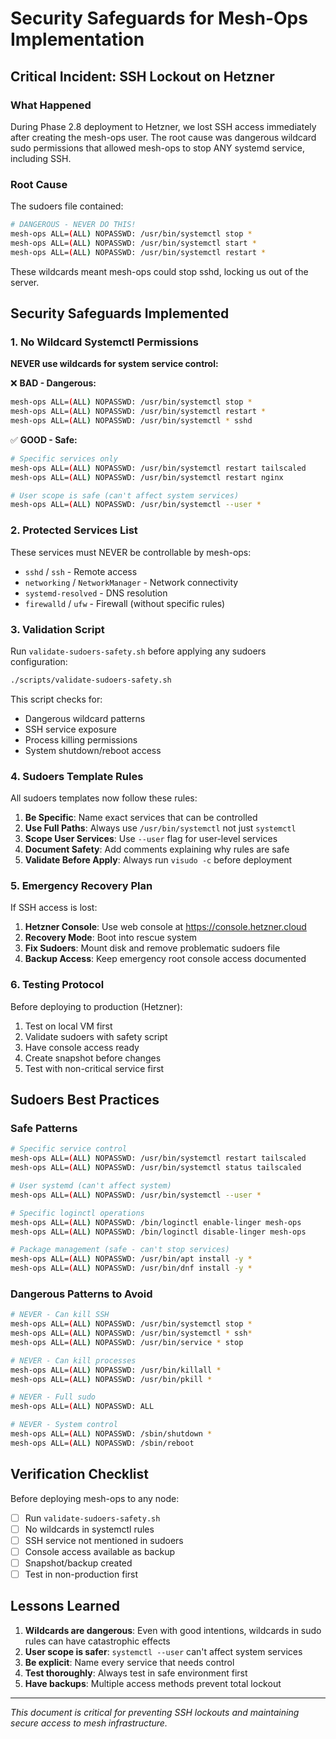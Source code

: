 # Security Safeguards for Mesh-Ops Implementation

## Critical Incident: SSH Lockout on Hetzner

### What Happened
During Phase 2.8 deployment to Hetzner, we lost SSH access immediately after creating the mesh-ops user. The root cause was dangerous wildcard sudo permissions that allowed mesh-ops to stop ANY systemd service, including SSH.

### Root Cause
The sudoers file contained:
```bash
# DANGEROUS - NEVER DO THIS!
mesh-ops ALL=(ALL) NOPASSWD: /usr/bin/systemctl stop *
mesh-ops ALL=(ALL) NOPASSWD: /usr/bin/systemctl start *
mesh-ops ALL=(ALL) NOPASSWD: /usr/bin/systemctl restart *
```

These wildcards meant mesh-ops could stop sshd, locking us out of the server.

## Security Safeguards Implemented

### 1. No Wildcard Systemctl Permissions

**NEVER use wildcards for system service control:**

❌ **BAD - Dangerous:**
```bash
mesh-ops ALL=(ALL) NOPASSWD: /usr/bin/systemctl stop *
mesh-ops ALL=(ALL) NOPASSWD: /usr/bin/systemctl restart *
mesh-ops ALL=(ALL) NOPASSWD: /usr/bin/systemctl * sshd
```

✅ **GOOD - Safe:**
```bash
# Specific services only
mesh-ops ALL=(ALL) NOPASSWD: /usr/bin/systemctl restart tailscaled
mesh-ops ALL=(ALL) NOPASSWD: /usr/bin/systemctl restart nginx

# User scope is safe (can't affect system services)
mesh-ops ALL=(ALL) NOPASSWD: /usr/bin/systemctl --user *
```

### 2. Protected Services List

These services must NEVER be controllable by mesh-ops:
- `sshd` / `ssh` - Remote access
- `networking` / `NetworkManager` - Network connectivity
- `systemd-resolved` - DNS resolution
- `firewalld` / `ufw` - Firewall (without specific rules)

### 3. Validation Script

Run `validate-sudoers-safety.sh` before applying any sudoers configuration:
```bash
./scripts/validate-sudoers-safety.sh
```

This script checks for:
- Dangerous wildcard patterns
- SSH service exposure
- Process killing permissions
- System shutdown/reboot access

### 4. Sudoers Template Rules

All sudoers templates now follow these rules:

1. **Be Specific**: Name exact services that can be controlled
2. **Use Full Paths**: Always use `/usr/bin/systemctl` not just `systemctl`
3. **Scope User Services**: Use `--user` flag for user-level services
4. **Document Safety**: Add comments explaining why rules are safe
5. **Validate Before Apply**: Always run `visudo -c` before deployment

### 5. Emergency Recovery Plan

If SSH access is lost:

1. **Hetzner Console**: Use web console at https://console.hetzner.cloud
2. **Recovery Mode**: Boot into rescue system
3. **Fix Sudoers**: Mount disk and remove problematic sudoers file
4. **Backup Access**: Keep emergency root console access documented

### 6. Testing Protocol

Before deploying to production (Hetzner):

1. Test on local VM first
2. Validate sudoers with safety script
3. Have console access ready
4. Create snapshot before changes
5. Test with non-critical service first

## Sudoers Best Practices

### Safe Patterns

```bash
# Specific service control
mesh-ops ALL=(ALL) NOPASSWD: /usr/bin/systemctl restart tailscaled
mesh-ops ALL=(ALL) NOPASSWD: /usr/bin/systemctl status tailscaled

# User systemd (can't affect system)
mesh-ops ALL=(ALL) NOPASSWD: /usr/bin/systemctl --user *

# Specific loginctl operations
mesh-ops ALL=(ALL) NOPASSWD: /bin/loginctl enable-linger mesh-ops
mesh-ops ALL=(ALL) NOPASSWD: /bin/loginctl disable-linger mesh-ops

# Package management (safe - can't stop services)
mesh-ops ALL=(ALL) NOPASSWD: /usr/bin/apt install -y *
mesh-ops ALL=(ALL) NOPASSWD: /usr/bin/dnf install -y *
```

### Dangerous Patterns to Avoid

```bash
# NEVER - Can kill SSH
mesh-ops ALL=(ALL) NOPASSWD: /usr/bin/systemctl stop *
mesh-ops ALL=(ALL) NOPASSWD: /usr/bin/systemctl * ssh*
mesh-ops ALL=(ALL) NOPASSWD: /usr/bin/service * stop

# NEVER - Can kill processes
mesh-ops ALL=(ALL) NOPASSWD: /usr/bin/killall *
mesh-ops ALL=(ALL) NOPASSWD: /usr/bin/pkill *

# NEVER - Full sudo
mesh-ops ALL=(ALL) NOPASSWD: ALL

# NEVER - System control
mesh-ops ALL=(ALL) NOPASSWD: /sbin/shutdown *
mesh-ops ALL=(ALL) NOPASSWD: /sbin/reboot
```

## Verification Checklist

Before deploying mesh-ops to any node:

- [ ] Run `validate-sudoers-safety.sh`
- [ ] No wildcards in systemctl rules
- [ ] SSH service not mentioned in sudoers
- [ ] Console access available as backup
- [ ] Snapshot/backup created
- [ ] Test in non-production first

## Lessons Learned

1. **Wildcards are dangerous**: Even with good intentions, wildcards in sudo rules can have catastrophic effects
2. **User scope is safer**: `systemctl --user` can't affect system services
3. **Be explicit**: Name every service that needs control
4. **Test thoroughly**: Always test in safe environment first
5. **Have backups**: Multiple access methods prevent total lockout

---

*This document is critical for preventing SSH lockouts and maintaining secure access to mesh infrastructure.*